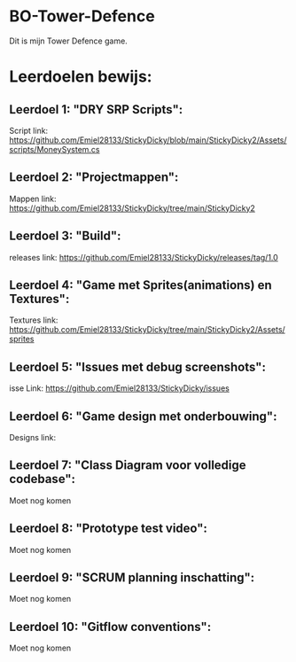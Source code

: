 # BO-Tower-Defence

Dit is mijn Tower Defence game.

# Leerdoelen bewijs:

## Leerdoel 1: "DRY SRP Scripts":

Script link: https://github.com/Emiel28133/StickyDicky/blob/main/StickyDicky2/Assets/scripts/MoneySystem.cs


## Leerdoel 2: "Projectmappen":

Mappen link: https://github.com/Emiel28133/StickyDicky/tree/main/StickyDicky2

## Leerdoel 3: "Build":

releases link: https://github.com/Emiel28133/StickyDicky/releases/tag/1.0

## Leerdoel 4: "Game met Sprites(animations) en Textures":

Textures link: https://github.com/Emiel28133/StickyDicky/tree/main/StickyDicky2/Assets/sprites

## Leerdoel 5: "Issues met debug screenshots":

isse Link: https://github.com/Emiel28133/StickyDicky/issues

## Leerdoel 6: "Game design met onderbouwing":

Designs link: 

## Leerdoel 7: "Class Diagram voor volledige codebase":

Moet nog komen

## Leerdoel 8: "Prototype test video":

Moet nog komen

## Leerdoel 9: "SCRUM planning inschatting":

Moet  nog komen

## Leerdoel 10: "Gitflow conventions":

Moet nog komen